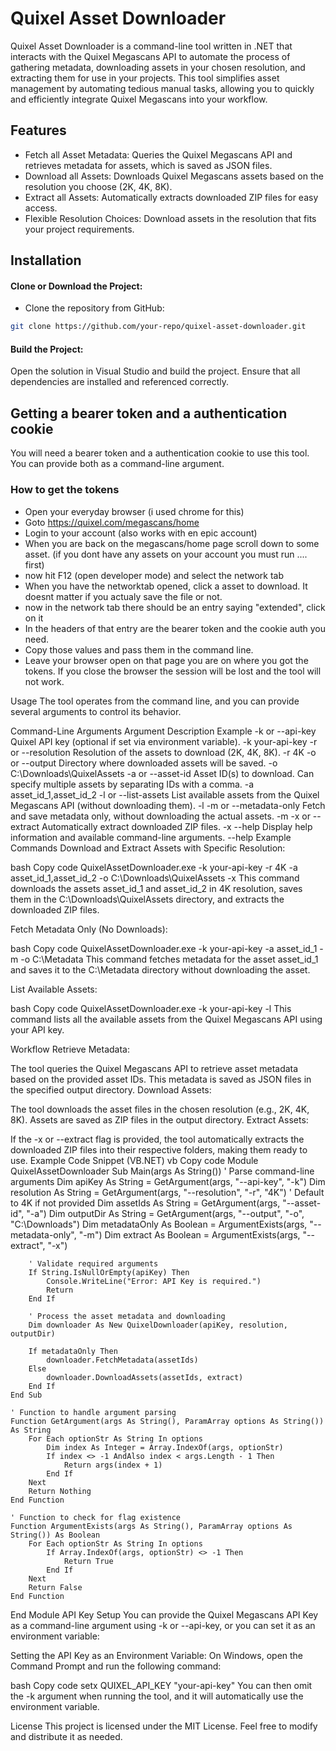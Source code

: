 # Quixel Asset Downloader
Quixel Asset Downloader is a command-line tool written in .NET that interacts with the Quixel Megascans API to automate the process of gathering metadata, downloading assets in your chosen resolution, and extracting them for use in your projects. This tool simplifies asset management by automating tedious manual tasks, allowing you to quickly and efficiently integrate Quixel Megascans into your workflow.

## Features
- Fetch all Asset Metadata: Queries the Quixel Megascans API and retrieves metadata for assets, which is saved as JSON files.
- Download all Assets: Downloads Quixel Megascans assets based on the resolution you choose (2K, 4K, 8K).
- Extract all Assets: Automatically extracts downloaded ZIP files for easy access.
- Flexible Resolution Choices: Download assets in the resolution that fits your project requirements.

## Installation
#### Clone or Download the Project:
- Clone the repository from GitHub:

```bash
git clone https://github.com/your-repo/quixel-asset-downloader.git
```

#### Build the Project:
Open the solution in Visual Studio and build the project. Ensure that all dependencies are installed and referenced correctly.

## Getting a bearer token and a authentication cookie
You will need a bearer token and a authentication cookie to use this tool.
You can provide both as a command-line argument.

### How to get the tokens
- Open your everyday browser (i used chrome for this)
- Goto https://quixel.com/megascans/home
- Login to your account (also works with en epic account)
- When you are back on the megascans/home page scroll down to some asset. (if you dont have any assets on your account you must run .... first)
- now hit F12 (open developer mode) and select the network tab
- When you have the networktab opened, click a asset to download. It doesnt matter if you actualy save the file or not.
- now in the network tab there should be an entry saying "extended", click on it
- In the headers of that entry are the bearer token and the cookie auth you need.
- Copy those values and pass them in the command line.
- Leave your browser open on that page you are on where you got the tokens. If you close the browser the session will be lost and the tool will not work.





Usage
The tool operates from the command line, and you can provide several arguments to control its behavior.

Command-Line Arguments
Argument	Description	Example
-k or --api-key	Quixel API key (optional if set via environment variable).	-k your-api-key
-r or --resolution	Resolution of the assets to download (2K, 4K, 8K).	-r 4K
-o or --output	Directory where downloaded assets will be saved.	-o C:\Downloads\QuixelAssets
-a or --asset-id	Asset ID(s) to download. Can specify multiple assets by separating IDs with a comma.	-a asset_id_1,asset_id_2
-l or --list-assets	List available assets from the Quixel Megascans API (without downloading them).	-l
-m or --metadata-only	Fetch and save metadata only, without downloading the actual assets.	-m
-x or --extract	Automatically extract downloaded ZIP files.	-x
--help	Display help information and available command-line arguments.	--help
Example Commands
Download and Extract Assets with Specific Resolution:

bash
Copy code
QuixelAssetDownloader.exe -k your-api-key -r 4K -a asset_id_1,asset_id_2 -o C:\Downloads\QuixelAssets -x
This command downloads the assets asset_id_1 and asset_id_2 in 4K resolution, saves them in the C:\Downloads\QuixelAssets directory, and extracts the downloaded ZIP files.

Fetch Metadata Only (No Downloads):

bash
Copy code
QuixelAssetDownloader.exe -k your-api-key -a asset_id_1 -m -o C:\Metadata
This command fetches metadata for the asset asset_id_1 and saves it to the C:\Metadata directory without downloading the asset.

List Available Assets:

bash
Copy code
QuixelAssetDownloader.exe -k your-api-key -l
This command lists all the available assets from the Quixel Megascans API using your API key.

Workflow
Retrieve Metadata:

The tool queries the Quixel Megascans API to retrieve asset metadata based on the provided asset IDs.
This metadata is saved as JSON files in the specified output directory.
Download Assets:

The tool downloads the asset files in the chosen resolution (e.g., 2K, 4K, 8K).
Assets are saved as ZIP files in the output directory.
Extract Assets:

If the -x or --extract flag is provided, the tool automatically extracts the downloaded ZIP files into their respective folders, making them ready to use.
Example Code Snippet (VB.NET)
vb
Copy code
Module QuixelAssetDownloader
    Sub Main(args As String())
        ' Parse command-line arguments
        Dim apiKey As String = GetArgument(args, "--api-key", "-k")
        Dim resolution As String = GetArgument(args, "--resolution", "-r", "4K") ' Default to 4K if not provided
        Dim assetIds As String = GetArgument(args, "--asset-id", "-a")
        Dim outputDir As String = GetArgument(args, "--output", "-o", "C:\Downloads")
        Dim metadataOnly As Boolean = ArgumentExists(args, "--metadata-only", "-m")
        Dim extract As Boolean = ArgumentExists(args, "--extract", "-x")
        
        ' Validate required arguments
        If String.IsNullOrEmpty(apiKey) Then
            Console.WriteLine("Error: API Key is required.")
            Return
        End If
        
        ' Process the asset metadata and downloading
        Dim downloader As New QuixelDownloader(apiKey, resolution, outputDir)
        
        If metadataOnly Then
            downloader.FetchMetadata(assetIds)
        Else
            downloader.DownloadAssets(assetIds, extract)
        End If
    End Sub

    ' Function to handle argument parsing
    Function GetArgument(args As String(), ParamArray options As String()) As String
        For Each optionStr As String In options
            Dim index As Integer = Array.IndexOf(args, optionStr)
            If index <> -1 AndAlso index < args.Length - 1 Then
                Return args(index + 1)
            End If
        Next
        Return Nothing
    End Function

    ' Function to check for flag existence
    Function ArgumentExists(args As String(), ParamArray options As String()) As Boolean
        For Each optionStr As String In options
            If Array.IndexOf(args, optionStr) <> -1 Then
                Return True
            End If
        Next
        Return False
    End Function
End Module
API Key Setup
You can provide the Quixel Megascans API Key as a command-line argument using -k or --api-key, or you can set it as an environment variable:

Setting the API Key as an Environment Variable:
On Windows, open the Command Prompt and run the following command:

bash
Copy code
setx QUIXEL_API_KEY "your-api-key"
You can then omit the -k argument when running the tool, and it will automatically use the environment variable.

License
This project is licensed under the MIT License. Feel free to modify and distribute it as needed.


